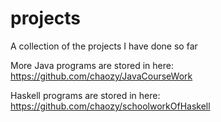 # projects
A collection of the projects I have done so far

More Java programs are stored in here: https://github.com/chaozy/JavaCourseWork

Haskell programs are stored in here: https://github.com/chaozy/schoolworkOfHaskell
